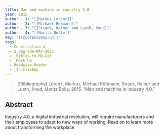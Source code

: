 ```yaml
---
title: Man and machine in industry 4.0
year: 2015
author - 1: "[[Markus Lorenz]]"
author - 2: "[[Michael Rüßmann]]"
author - 3: "[[Strack, Rainer and Lueth, Knud]]"
author - 4: "[[Moritz Bolle]]"
key: "[[@Lorenz2015-un]]"
tags:
  - Construction-4
  - 2_Upgrade-MAY-2023
  - _BibTex-to-MD-Git
  - _Mark-Up
  - Readwise-Reader
  - _In-ClickUp
---
```


> [!Bibliography]
> Lorenz, Markus, Michael Rüßmann, Strack, Rainer and Lueth, Knud, Moritz Bolle. 2015. “Man and machine in industry 4.0.” 

## Abstract
Industry 4.0, a digital industrial revolution, will require manufacturers and their employees to adapt to new ways of working. Read on to learn more about transforming the workplace.